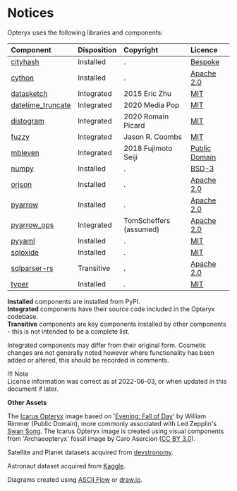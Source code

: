 # Notices

Opteryx uses the following libraries and components:

Component | Disposition | Copyright | Licence   
:-------- | :---------- | :-------- | :------ 
[cityhash](https://github.com/escherba/python-cityhash)    | Installed   | . | [Bespoke](https://github.com/escherba/python-cityhash/blob/master/LICENSE)  
[cython](https://github.com/cython/cython)                 | Installed   | . | [Apache 2.0](https://github.com/cython/cython/blob/master/LICENSE.txt)
[datasketch](https://github.com/ekzhu/datasketch)          | Integrated  | 2015 Eric Zhu | [MIT](https://github.com/ekzhu/datasketch/blob/master/LICENSE)
[datetime_truncate](https://github.com/mediapop/datetime_truncate) | Integrated | 2020 Media Pop | [MIT](https://github.com/mediapop/datetime_truncate/blob/master/LICENSE)
[distogram](https://github.com/maki-nage/distogram)        | Integrated  | 2020 Romain Picard | [MIT](https://github.com/maki-nage/distogram/blob/master/LICENSE.txt)
[fuzzy](https://github.com/yougov/fuzzy)                   | Integrated | Jason R. Coombs | [MIT](https://github.com/yougov/fuzzy/blob/master/LICENSE)
[mbleven](https://github.com/fujimotos/mbleven)            | Integrated  | 2018 Fujimoto Seiji | [Public Domain](https://github.com/fujimotos/mbleven/blob/master/LICENSE)
[numpy](https://github.com/numpy/numpy)                    | Installed   | . | [BSD-3](https://github.com/numpy/numpy/blob/main/LICENSE.txt)
[orjson](https://github.com/ijl/orjson)                    | Installed   | . | [Apache 2.0](https://github.com/ijl/orjson/blob/master/LICENSE-APACHE)
[pyarrow](https://github.com/apache/arrow/)                | Installed   | . | [Apache 2.0](https://github.com/apache/arrow/blob/master/LICENSE.txt)
[pyarrow_ops](https://github.com/TomScheffers/pyarrow_ops) | Integrated  | TomScheffers (assumed) | [Apache 2.0](https://github.com/TomScheffers/pyarrow_ops/blob/main/LICENSE)
[pyyaml](https://pyyaml.org/)                              | Installed   | . | [MIT](https://github.com/yaml/pyyaml/blob/master/LICENSE)
[sqloxide](https://github.com/wseaton/sqloxide)            | Installed   | . | [MIT](https://github.com/wseaton/sqloxide/blob/master/LICENSE)
[sqlparser-rs](https://github.com/sqlparser-rs/sqlparser-rs) | Transitive | . | [Apache 2.0](https://github.com/sqlparser-rs/sqlparser-rs/blob/main/LICENSE.TXT)
[typer](https://github.com/tiangolo/typer)                 | Installed   | . | [MIT](https://github.com/tiangolo/typer/blob/master/LICENSE)

**Installed** components are installed from PyPI.  
**Integrated** components have their source code included in the Opteryx codebase.  
**Transitive** components are key components installed by other components - this is not intended to be a complete list.

Integrated components may differ from their original form. Cosmetic changes are not generally noted however where functionality has been added or altered, this should be recorded in comments.

!!! Note   
    License information was correct as at 2022-06-03, or when updated in this document if later.

**Other Assets**

The [Icarus Opteryx](../../icarus-opteryx.png) image based on '[Evening: Fall of Day](https://collections.mfa.org/objects/30905)' by William Rimmer (Public Domain), more commonly associated with Led Zepplin's [Swan Song](https://en.wikipedia.org/wiki/Swan_Song_Records). The Icarus Opteryx image is created using visual components from 'Archaeopteryx' fossil image by Caro Asercion ([CC BY 3.0](https://github.com/game-icons/icons/blob/master/license.txt)).

Satellite and Planet datasets acquired from [devstronomy](https://github.com/devstronomy/nasa-data-scraper/tree/f610e541a053f05e26573570604aed50b358cc43/data/json).

Astronaut dataset acquired from [Kaggle](https://www.kaggle.com/nasa/astronaut-yearbook).

Diagrams created using [ASCII Flow](https://asciiflow.com/) or [draw.io](https://github.com/jgraph/drawio).
